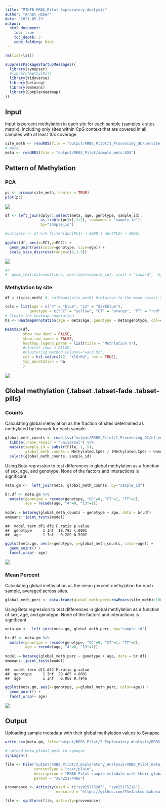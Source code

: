 ```yaml
---
title: "MTHFR RRBS_Pilot Exploratory Analysis"
author: "Annat Haber"
date: '2021-05-19'
output: 
  html_document:
    toc: true
    toc_depth: 3
    code_folding: hide
---
```





```r
rm(list=ls())

suppressPackageStartupMessages({
  library(synapser)
  #library(methylKit)
  library(tidyverse)
  library(betareg)
  library(emmeans)
  library(ComplexHeatmap)
})
```

## Input
Input is percent methylation in each site for each sample (samples x sites matrix), including only sites within CpG context that are covered in all samples with at least 10x coverage. 

```r
site_meth <- readRDS(file = "output/RRBS_Pilot/1_Processing_QC/persite_meth.RDS")
# meta
meta <- readRDS(file = "output/RRBS_Pilot/sample_meta.RDS")
```

## Pattern of Methylation
### PCA

```r
pc <- prcomp(site_meth, center = TRUE)
plot(pc)
```

![](RRBS_Pilot_2_Exploratory_Analysis_files/figure-html/pattern_withOutliers-1.png)<!-- -->

```r
df <- left_join(dplyr::select(meta, age, genotype, sample_id),
                as_tibble(pc$x[,1:2], rownames = "sample_id"),
                by="sample_id")

#outliers <- df %>% filter(abs(PC1) > 2000 | abs(PC2) > 2000)
  
ggplot(df, aes(x=PC1,y=PC2)) + 
  geom_point(aes(color=genotype, size=age)) +
  scale_size_discrete(range=c(3,1.5)) 
```

![](RRBS_Pilot_2_Exploratory_Analysis_files/figure-html/pattern_withOutliers-2.png)<!-- -->

```r
#+
#  geom_text(data=outliers, aes(label=sample_id), vjust = "inward",  hjust = -0.5)
```
  
### Methylation by site  

```r
df = t(site_meth) #- colMeans(site_meth) #relative to the mean across samples

cols = list(age = c("4" = "blue", "13" = "darkblue"),
           genotype = c("CC" = "yellow", "CT" = "orange", "TT" = "red"))
# Create the heatmap annotation
ha <- HeatmapAnnotation(age = meta$age, genotype = meta$genotype, col=cols)

Heatmap(df,
        show_row_dend = FALSE,
        show_row_names = FALSE,
        heatmap_legend_param = list(title = "Methlation %"),
        #cluster_rows = FALSE, 
        #clustering_method_columns="ward.D2", 
        col = hcl.colors(12, "YlOrRd", rev = TRUE),
        top_annotation = ha
        )
```

![](RRBS_Pilot_2_Exploratory_Analysis_files/figure-html/bySite_withOutliers-1.png)<!-- -->



## Global methylation {.tabset .tabset-fade .tabset-pills}
### Counts
Calculating global methylation as the fraction of sites determined as methylated by bismark for each sample.

```r
global_meth_counts <- read_tsv("output/RRBS_Pilot/1_Processing_QC/nf_methylseq_output/bismark_summary/bismark_summary_report.txt") %>%
  tibble(.name_repair = "universal") %>%
  mutate(sample_id = substr(File, 1, 5),
         global_meth_counts = Methylated.CpGs / (Methylated.CpGs + Unmethylated.CpGs) ) %>%
  select(global_meth_counts, sample_id)
```

Using Beta regression to test differences in global methylation as a function of sex, age, and genotype. None of the factors and interactions is significant.

```r
meta.gm <-  left_join(meta, global_meth_counts, by="sample_id")

br.df <- meta.gm %>%
  mutate(genotype = recode(genotype, "CC"=0, "CT"=1, "TT"=2),
         age = recode(age, "4"=0, "13"=1))
   
model = betareg(global_meth_counts ~ genotype + age, data = br.df)
emmeans::joint_tests(model)
```

```
##  model term df1 df2 F.ratio p.value
##  genotype     1 Inf  18.793 <.0001 
##  age          1 Inf   0.289 0.5907
```

```r
ggplot(meta.gm, aes(x=genotype, y=global_meth_counts, color=age)) +
  geom_point() +
  facet_wrap(~ age)
```

![](RRBS_Pilot_2_Exploratory_Analysis_files/figure-html/global_meth_counts_betareg-1.png)<!-- -->

### Mean Percent
Calculating global methylation as the mean percent methylation for each sample, averaged across sites.

```r
global_meth_perc <- data.frame(global_meth_perc=rowMeans(site_meth)/100, sample_id=rownames(site_meth))
```

Using Beta regression to test differences in global methylation as a function of sex, age, and genotype. None of the factors and interactions is significant.

```r
meta.gm <-  left_join(meta.gm, global_meth_perc, by="sample_id")

br.df <- meta.gm %>%
  mutate(genotype = recode(genotype, "CC"=0, "CT"=1, "TT"=2),
         age = recode(age, "4"=0, "13"=1))
   
model = betareg(global_meth_perc ~ genotype + age, data = br.df)
emmeans::joint_tests(model)
```

```
##  model term df1 df2 F.ratio p.value
##  genotype     1 Inf  29.405 <.0001 
##  age          1 Inf   0.068 0.7946
```

```r
ggplot(meta.gm, aes(x=genotype, y=global_meth_perc, color=age)) +
  geom_point() +
  facet_wrap(~ age)
```

![](RRBS_Pilot_2_Exploratory_Analysis_files/figure-html/global_meth_perc_betareg-1.png)<!-- -->

## Output
Uploading sample metadata with their global methylation values to [Synapse](https://www.synapse.org/#!Synapse:syn23573590/wiki/607402)

```r
write_csv(meta.gm, file="output/RRBS_Pilot/2_Exploratory_Analysis/RRBS_Pilot_meta_globalmeth.csv")

# upload meta_global_meth to synapse
synLogin() 

file <- File("output/RRBS_Pilot/2_Exploratory_Analysis/RRBS_Pilot_meta_globalmeth.csv",
             contentType = "text/plain",
             description = "RRBS Pilot sample metadata with their global methylation values",
             parent = "syn25174488")

provenance <- Activity(used = c("syn25175205", "syn25175218"),
                       executed = "https://github.com/TheJacksonLaboratory/MTHFR_C667T/blob/master/RRBS_Pilot_2_Exploratory_Analysis.Rmd")

file <- synStore(file, activity=provenance)
```
